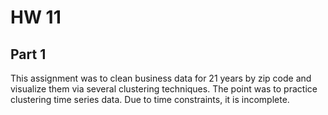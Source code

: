 # HW 11

## Part 1

<p>
This assignment was to clean business data for 21 years by zip code and visualize them via several clustering techniques. 
The point was to practice clustering time series data. Due to time constraints, it is incomplete.

